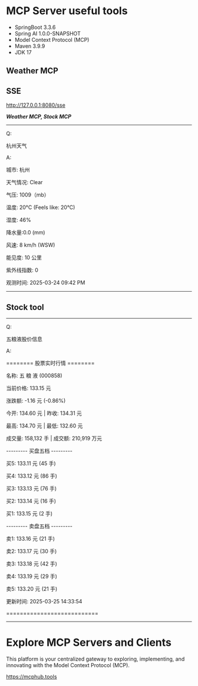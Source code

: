 # MCP Server useful tools

- SpringBoot 3.3.6
- Spring AI 1.0.0-SNAPSHOT
- Model Context Protocol (MCP)
- Maven 3.9.9
- JDK 17

## Weather MCP

## SSE

http://127.0.0.1:8080/sse

***Weather MCP, Stock MCP***

---
Q:

杭州天气

A:

城市: 杭州

天气情况: Clear

气压: 1009（mb）

温度: 20°C (Feels like: 20°C)

湿度: 46%

降水量:0.0 (mm)

风速: 8 km/h (WSW)

能见度: 10 公里

紫外线指数: 0

观测时间: 2025-03-24 09:42 PM

---

## Stock tool
---

Q:

五粮液股价信息

A:

======== 股票实时行情 ========

名称: 五 粮 液 (000858)

当前价格: 133.15 元

涨跌额: -1.16 元 (-0.86%)

今开: 134.60 元 | 昨收: 134.31 元

最高: 134.70 元 | 最低: 132.60 元

成交量: 158,132 手 | 成交额: 210,919 万元

--------- 买盘五档 ---------

买5: 133.11 元 (45 手)

买4: 133.12 元 (86 手)

买3: 133.13 元 (76 手)

买2: 133.14 元 (16 手)

买1: 133.15 元 (2 手)

--------- 卖盘五档 ---------

卖1: 133.16 元 (21 手)

卖2: 133.17 元 (30 手)

卖3: 133.18 元 (42 手)

卖4: 133.19 元 (29 手)

卖5: 133.20 元 (21 手)

更新时间: 2025-03-25 14:33:54

===========================

---
# Explore MCP Servers and Clients

This platform is your centralized gateway to exploring, implementing, and innovating with the Model Context Protocol (MCP).

https://mcphub.tools
